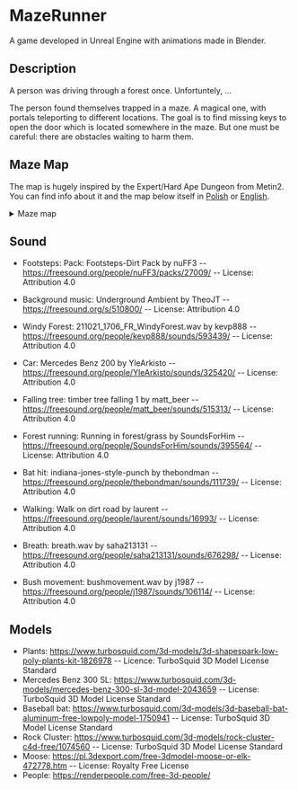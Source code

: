 # MazeRunner

A game developed in Unreal Engine with animations made in Blender.

## Description

A person was driving through a forest once. Unfortuntely, ...

The person found themselves trapped in a maze. A magical one, with portals teleporting to different locations. The goal is to find missing keys to open the door which is located somewhere in the maze. But one must be careful: there are obstacles waiting to harm them.

## Maze Map

The map is hugely inspired by the Expert/Hard Ape Dungeon from Metin2. You can find info about it and the map below itself in [Polish](https://pl-wiki.metin2.gameforge.com/index.php/Sangsun_Dong) or [English](https://en-wiki.metin2.gameforge.com/index.php/Sangsun_Dong).

<details>
    <summary>Maze map</summary>
    <img src="https://pl-wiki.metin2.gameforge.com/images/b/bc/Sangsun_Dong_%28kombinacje%29.png" alt="Sangsun Dong">
</details>

## Sound

- Footsteps: Pack: Footsteps-Dirt Pack by nuFF3 -- https://freesound.org/people/nuFF3/packs/27009/ -- License: Attribution 4.0
- Background music: Underground Ambient by TheoJT -- https://freesound.org/s/510800/ -- License: Attribution 4.0

- Windy Forest: 211021_1706_FR_WindyForest.wav by kevp888 -- https://freesound.org/people/kevp888/sounds/593439/ -- License: Attribution 4.0
- Car: Mercedes Benz 200 by YleArkisto -- https://freesound.org/people/YleArkisto/sounds/325420/ -- License: Attribution 4.0
- Falling tree: timber tree falling 1 by matt_beer -- https://freesound.org/people/matt_beer/sounds/515313/ -- License: Attribution 4.0
- Forest running: Running in forest/grass by SoundsForHim -- https://freesound.org/people/SoundsForHim/sounds/395564/ -- License: Attribution 4.0
- Bat hit: indiana-jones-style-punch by thebondman -- https://freesound.org/people/thebondman/sounds/111739/ -- License: Attribution 4.0
- Walking: Walk on dirt road by laurent -- https://freesound.org/people/laurent/sounds/16993/ -- License: Attribution 4.0
- Breath: breath.wav by saha213131 -- https://freesound.org/people/saha213131/sounds/676298/ -- License: Attribution 4.0
- Bush movement: bushmovement.wav by j1987 -- https://freesound.org/people/j1987/sounds/106114/ -- License: Attribution 4.0

## Models

- Plants: https://www.turbosquid.com/3d-models/3d-shapespark-low-poly-plants-kit-1826978 -- Licence: TurboSquid 3D Model License Standard
- Mercedes Benz 300 SL: https://www.turbosquid.com/3d-models/mercedes-benz-300-sl-3d-model-2043659 -- License: TurboSquid 3D Model License Standard
- Baseball bat: https://www.turbosquid.com/3d-models/3d-baseball-bat-aluminum-free-lowpoly-model-1750941 -- License: TurboSquid 3D Model License Standard
- Rock Cluster: https://www.turbosquid.com/3d-models/rock-cluster-c4d-free/1074560 -- License: TurboSquid 3D Model License Standard
- Moose: https://pl.3dexport.com/free-3dmodel-moose-or-elk-472778.htm -- License: Royalty Free License
- People: https://renderpeople.com/free-3d-people/
